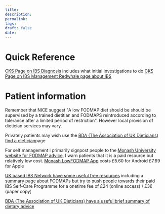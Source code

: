 ```yaml
---
title:
description: 
permalink: 
tags: 
draft: false
date:
---
```

# Quick Reference
[CKS Page on IBS Diagnosis](https://cks.nice.org.uk/topics/irritable-bowel-syndrome/diagnosis/diagnosis/) includes what initial investigations to do
[CKS Page on IBS Management ](https://cks.nice.org.uk/topics/irritable-bowel-syndrome/management/management/)
[Redwhale page about IBS](https://www.redwhale.co.uk/content/irritable-bowel-syndrome)
# Patient information
Remember that NICE suggest "A low FODMAP diet should be should be supervised by a trained dietitian and FODMAPS reintroduced according to tolerance after a limited period of restriction".  However local provision of dietician services may vary.  

Privately patients may wish use the [BDA (The Association of UK Dieticians) find a dietician](https://www.bda.uk.com/find-a-dietitian.html)page

For self management I primarily signpost people to the [Monash University website for FODMAP advice](https://www.monashfodmap.com/ibs-central/i-have-ibs/starting-the-low-fodmap-diet/), I warn patients that it is a paid resource but relatively low cost.
[Monash LowFODMAP App](https://www.monashfodmap.com/ibs-central/i-have-ibs/get-the-app/) costs £5.60 for Android £7.99 for Apple

[UK based IBS Network have some useful free resources](https://www.theibsnetwork.org/the-self-care-programme/) including a [summary page about FODMAPs](https://www.theibsnetwork.org/diet/fodmaps/) but  try to push people towards their paid IBS Self-Care Programme for a onetime fee of £24 (online access) / £36 (paper copy) 

[BDA (The Association of UK Dieticians) have a useful brief summary of dietary advice](https://www.bda.uk.com/resource/irritable-bowel-syndrome-diet.html)

